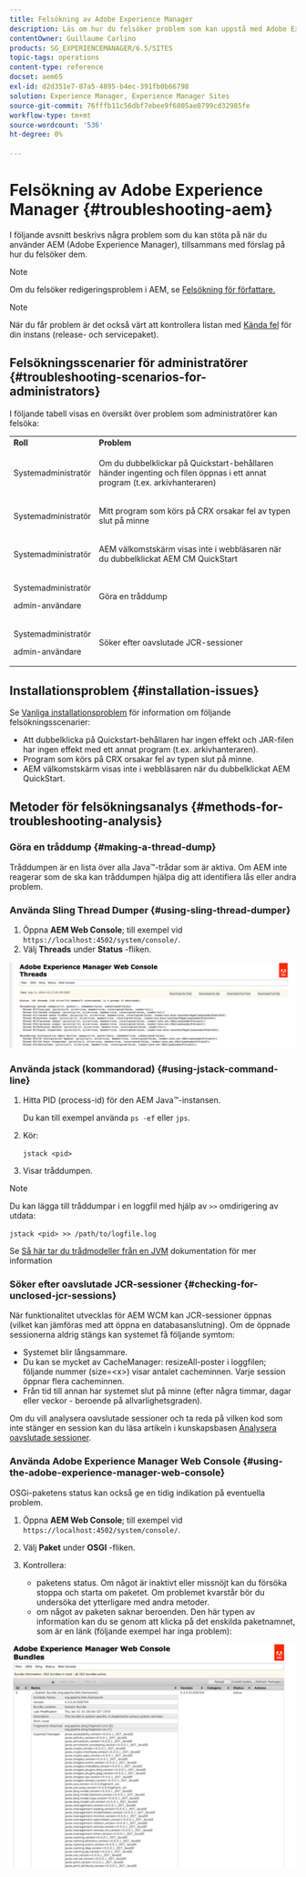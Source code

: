 ```yaml
---
title: Felsökning av Adobe Experience Manager
description: Läs om hur du felsöker problem som kan uppstå med Adobe Experience Manager.
contentOwner: Guillaume Carlino
products: SG_EXPERIENCEMANAGER/6.5/SITES
topic-tags: operations
content-type: reference
docset: aem65
exl-id: d2d351e7-87a5-4895-b4ec-391fb0b66798
solution: Experience Manager, Experience Manager Sites
source-git-commit: 76fffb11c56dbf7ebee9f6805ae0799cd32985fe
workflow-type: tm+mt
source-wordcount: '536'
ht-degree: 0%

---
```


# Felsökning av Adobe Experience Manager {#troubleshooting-aem}

I följande avsnitt beskrivs några problem som du kan stöta på när du använder AEM (Adobe Experience Manager), tillsammans med förslag på hur du felsöker dem.

>[!NOTE]
>
>Om du felsöker redigeringsproblem i AEM, se [Felsökning för författare.](/help/sites-authoring/troubleshooting.md)

>[!NOTE]
>
>När du får problem är det också värt att kontrollera listan med [Kända fel](/help/release-notes/release-notes.md) för din instans (release- och servicepaket).

## Felsökningsscenarier för administratörer {#troubleshooting-scenarios-for-administrators}

I följande tabell visas en översikt över problem som administratörer kan felsöka:

<table>
 <tbody>
  <tr>
   <td><strong>Roll</strong></td>
   <td><strong>Problem </strong></td>
  </tr>
  <tr>
   <td>Systemadministratör</td>
   <td><p>Om du dubbelklickar på Quickstart-behållaren händer ingenting och filen öppnas i ett annat program (t.ex. arkivhanteraren)</p> </td>
  </tr>
  <tr>
   <td><p>Systemadministratör</p> </td>
   <td><p>Mitt program som körs på CRX orsakar fel av typen slut på minne</p> </td>
  </tr>
  <tr>
   <td><p>Systemadministratör</p> </td>
   <td><p>AEM välkomstskärm visas inte i webbläsaren när du dubbelklickat AEM CM QuickStart</p> </td>
  </tr>
  <tr>
   <td><p>Systemadministratör</p> <p>admin-användare</p> </td>
   <td><p>Göra en tråddump</p> </td>
  </tr>
  <tr>
   <td><p>Systemadministratör</p> <p>admin-användare</p> </td>
   <td><p>Söker efter oavslutade JCR-sessioner</p> </td>
  </tr>
 </tbody>
</table>

## Installationsproblem {#installation-issues}

Se [Vanliga installationsproblem](/help/sites-deploying/troubleshooting.md#common-installation-issues) för information om följande felsökningsscenarier:

* Att dubbelklicka på Quickstart-behållaren har ingen effekt och JAR-filen har ingen effekt med ett annat program (t.ex. arkivhanteraren).
* Program som körs på CRX orsakar fel av typen slut på minne.
* AEM välkomstskärm visas inte i webbläsaren när du dubbelklickat AEM QuickStart.

## Metoder för felsökningsanalys {#methods-for-troubleshooting-analysis}

### Göra en tråddump {#making-a-thread-dump}

Tråddumpen är en lista över alla Java™-trådar som är aktiva. Om AEM inte reagerar som de ska kan tråddumpen hjälpa dig att identifiera lås eller andra problem.

### Använda Sling Thread Dumper {#using-sling-thread-dumper}

1. Öppna **AEM Web Console**; till exempel vid `https://localhost:4502/system/console/`.
1. Välj **Threads** under **Status** -fliken.

![screen_shot_2012-02-13at43925pm](assets/screen_shot_2012-02-13at43925pm.png)

### Använda jstack (kommandorad) {#using-jstack-command-line}

1. Hitta PID (process-id) för den AEM Java™-instansen.

   Du kan till exempel använda `ps -ef` eller `jps`.

1. Kör:

   `jstack <pid>`

1. Visar tråddumpen.

>[!NOTE]
>
>Du kan lägga till tråddumpar i en loggfil med hjälp av `>>` omdirigering av utdata:
>
>`jstack <pid> >> /path/to/logfile.log`

Se [Så här tar du trådmodeller från en JVM](https://experienceleague.adobe.com/docs/experience-cloud-kcs/kbarticles/KA-17452.html) dokumentation för mer information

### Söker efter oavslutade JCR-sessioner {#checking-for-unclosed-jcr-sessions}

När funktionalitet utvecklas för AEM WCM kan JCR-sessioner öppnas (vilket kan jämföras med att öppna en databasanslutning). Om de öppnade sessionerna aldrig stängs kan systemet få följande symtom:

* Systemet blir långsammare.
* Du kan se mycket av CacheManager: resizeAll-poster i loggfilen; följande nummer (size=&lt;x>) visar antalet cacheminnen. Varje session öppnar flera cacheminnen.
* Från tid till annan har systemet slut på minne (efter några timmar, dagar eller veckor - beroende på allvarlighetsgraden).

Om du vill analysera oavslutade sessioner och ta reda på vilken kod som inte stänger en session kan du läsa artikeln i kunskapsbasen [Analysera oavslutade sessioner](https://helpx.adobe.com/experience-manager/kb/AnalyzeUnclosedSessions.html).

### Använda Adobe Experience Manager Web Console {#using-the-adobe-experience-manager-web-console}

OSGi-paketens status kan också ge en tidig indikation på eventuella problem.

1. Öppna **AEM Web Console**; till exempel vid `https://localhost:4502/system/console/`.
1. Välj **Paket** under **OSGI** -fliken.
1. Kontrollera:

   * paketens status. Om något är inaktivt eller missnöjt kan du försöka stoppa och starta om paketet. Om problemet kvarstår bör du undersöka det ytterligare med andra metoder.
   * om något av paketen saknar beroenden. Den här typen av information kan du se genom att klicka på det enskilda paketnamnet, som är en länk (följande exempel har inga problem):

![screen_shot_2012-02-13at44706pm](assets/screen_shot_2012-02-13at44706pm.png)
